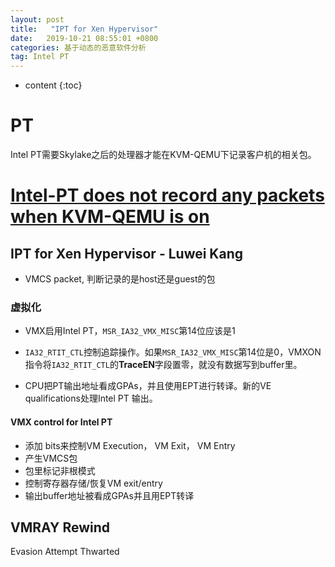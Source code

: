 ```yaml
---
layout: post
title:   "IPT for Xen Hypervisor"
date:   2019-10-21 08:55:01 +0800
categories: 基于动态的恶意软件分析
tag: Intel PT
---
```


* content
{:toc}




# PT

Intel PT需要Skylake之后的处理器才能在KVM-QEMU下记录客户机的相关包。

# [Intel-PT does not record any packets when KVM-QEMU is on](https://stackoverflow.com/questions/44982315/intel-pt-does-not-record-any-packets-when-kvm-qemu-is-on)

## IPT for Xen Hypervisor - Luwei Kang

* VMCS packet, 判断记录的是host还是guest的包



### 虚拟化

* VMX启用Intel PT，`MSR_IA32_VMX_MISC`第14位应该是1
* `IA32_RTIT_CTL`控制追踪操作。如果`MSR_IA32_VMX_MISC`第14位是0，VMXON指令将`IA32_RTIT_CTL`的**TraceEN**字段置零，就没有数据写到buffer里。

* CPU把PT输出地址看成GPAs，并且使用EPT进行转译。新的VE qualifications处理Intel PT 输出。

#### VMX control for Intel PT

* 添加 bits来控制VM Execution， VM Exit， VM Entry
* 产生VMCS包
* 包里标记非根模式
* 控制寄存器存储/恢复VM exit/entry
* 输出buffer地址被看成GPAs并且用EPT转译



## VMRAY Rewind

Evasion Attempt Thwarted

